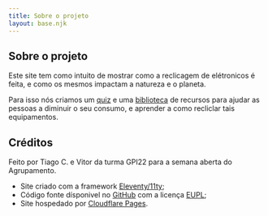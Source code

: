 ```yaml
---
title: Sobre o projeto
layout: base.njk
---
```


<article class="conteudo">

## Sobre o projeto

Este site tem como intuito de mostrar como a reclicagem de elétronicos é feita, e como os mesmos impactam a natureza e o planeta.

Para isso nós criamos um [quiz](/quiz) e uma [biblioteca](/biblioteca) de recursos para ajudar as pessoas a diminuir o seu consumo, e aprender a como recliclar tais equipamentos.

## Créditos

Feito por Tiago C. e Vitor da turma GPI22 para a semana aberta do Agrupamento.

- Site criado com a framework [Eleventy/11ty](https://www.11ty.dev/);
- Código fonte dísponivel no [GitHub](https://github.com/ReduxFlakes/retech/) com a licença [EUPL](https://raw.githubusercontent.com/ReduxFlakes/retech/main/LICENSE);
- Site hospedado por [Cloudflare Pages](https://pages.dev).

</article>
